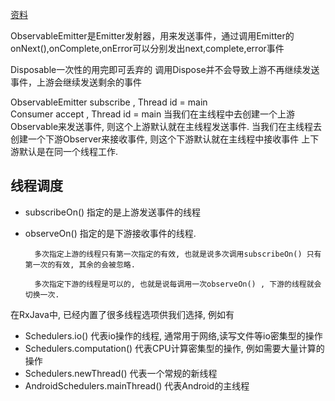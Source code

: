 [资料](https://www.jianshu.com/p/8818b98c44e2)

ObservableEmitter是Emitter发射器，用来发送事件，通过调用Emitter的onNext(),onComplete,onError可以分别发出next,complete,error事件

Disposable一次性的用完即可丢弃的
  调用Dispose并不会导致上游不再继续发送事件，上游会继续发送剩余的事件

ObservableEmitter subscribe , Thread id = main   
Consumer accept , Thread id = main
当我们在主线程中去创建一个上游Observable来发送事件, 则这个上游默认就在主线程发送事件.
当我们在主线程去创建一个下游Observer来接收事件, 则这个下游默认就在主线程中接收事件
上下游默认是在同一个线程工作.

## 线程调度 ##

- subscribeOn() 指定的是上游发送事件的线程
- observeOn() 指定的是下游接收事件的线程.
	
		多次指定上游的线程只有第一次指定的有效, 也就是说多次调用subscribeOn() 只有第一次的有效, 其余的会被忽略.
	
		多次指定下游的线程是可以的, 也就是说每调用一次observeOn() , 下游的线程就会切换一次.


在RxJava中, 已经内置了很多线程选项供我们选择, 例如有

- Schedulers.io() 代表io操作的线程, 通常用于网络,读写文件等io密集型的操作
- Schedulers.computation() 代表CPU计算密集型的操作, 例如需要大量计算的操作
- Schedulers.newThread() 代表一个常规的新线程
- AndroidSchedulers.mainThread() 代表Android的主线程



